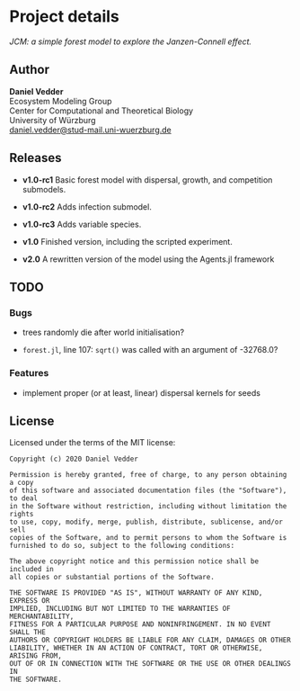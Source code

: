# Project details

*JCM: a simple forest model to explore the Janzen-Connell effect.*

## Author

**Daniel Vedder**  
Ecosystem Modeling Group  
Center for Computational and Theoretical Biology  
University of Würzburg  
[daniel.vedder@stud-mail.uni-wuerzburg.de](mailto:daniel.vedder@stud-mail.uni-wuerzburg.de)

## Releases

- **v1.0-rc1** Basic forest model with dispersal, growth, and competition submodels.

- **v1.0-rc2** Adds infection submodel.

- **v1.0-rc3** Adds variable species.

- **v1.0** Finished version, including the scripted experiment.

- **v2.0** A rewritten version of the model using the Agents.jl framework

## TODO

### Bugs

- trees randomly die after world initialisation?

- `forest.jl`, line 107: `sqrt()` was called with an argument of -32768.0?

### Features

- implement proper (or at least, linear) dispersal kernels for seeds

## License

Licensed under the terms of the MIT license:

```
Copyright (c) 2020 Daniel Vedder

Permission is hereby granted, free of charge, to any person obtaining a copy
of this software and associated documentation files (the "Software"), to deal
in the Software without restriction, including without limitation the rights
to use, copy, modify, merge, publish, distribute, sublicense, and/or sell
copies of the Software, and to permit persons to whom the Software is
furnished to do so, subject to the following conditions:

The above copyright notice and this permission notice shall be included in
all copies or substantial portions of the Software.

THE SOFTWARE IS PROVIDED "AS IS", WITHOUT WARRANTY OF ANY KIND, EXPRESS OR
IMPLIED, INCLUDING BUT NOT LIMITED TO THE WARRANTIES OF MERCHANTABILITY,
FITNESS FOR A PARTICULAR PURPOSE AND NONINFRINGEMENT. IN NO EVENT SHALL THE
AUTHORS OR COPYRIGHT HOLDERS BE LIABLE FOR ANY CLAIM, DAMAGES OR OTHER
LIABILITY, WHETHER IN AN ACTION OF CONTRACT, TORT OR OTHERWISE, ARISING FROM,
OUT OF OR IN CONNECTION WITH THE SOFTWARE OR THE USE OR OTHER DEALINGS IN
THE SOFTWARE.
```
